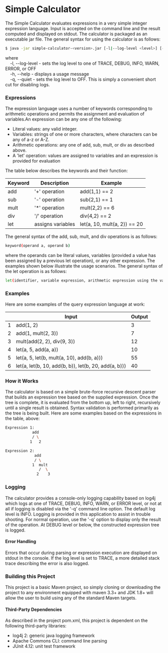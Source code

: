 # Simple Calculator

The Simple Calculator evaluates expressions in a very simple integer expression language.  Input is accepted on the command line and the result computed and displayed on stdout. The calculator
is packaged as an executable jar file. The general syntax for using the calculator is as follows:

```bash
$ java -jar simple-calculator-<version>.jar [-l|--log-level <level>] [-h|--help] [-q|--quiet] <expression>
```
where<br/>
&nbsp;&nbsp;&nbsp;&nbsp;-l, --log-level - sets the log level to one of TRACE, DEBUG, INFO, WARN, ERROR, or OFF<br/>
&nbsp;&nbsp;&nbsp;&nbsp;-h, --help - displays a usage message<br/>
&nbsp;&nbsp;&nbsp;&nbsp;-q, --quiet - sets the log level to OFF. This is simply a convenient short cut for disabling logs.<br/>

### Expressions

The expression language uses a number of keywords corresponding to arithmetic operations and permits the assignment and evaluation of variables.An expression can be any one of the following:
* Literal values:  any valid integer.
* Variables: strings of one or more characters, where characters can be any of a-z or A-Z.
* Arithmetic operations: any one of add, sub, mult, or div as described above.
* A 'let' operation: values are assigned to variables and an expression is provided for evaluation

The table below describes the keywords and their function:

| Keyword | Description | Example |
|---------|-------------|--------------|
| add | '+' operation | add(1,1) == 2|
| sub | '-' operation | sub(2,1) == 1|
| mult | '*' operation | mult(2,2) == 6 |
| div | '/' operation | div(4,2) == 2|
| let | assigns variables | let(a, 10, mult(a, 2)) == 20 | 

The general syntax of the add, sub, mult, and div operations is as follows:

```bash
keyword(operand a, operand b)
```
where the operands can be literal values, variables (provided a value has been assigned by a previous let operation), or any other expression.  The examples shown below illustrate the usage
scenarios.  The general syntax of the let operation is as follows:

```bash
let(identifier, variable expression, arithmetic expression using the variable)
```


### Examples

Here are some examples of the query expression language at work:

| | Input | Output |
|-|-------|--------|
| 1 | add(1, 2) | 3 |
| 2 | add(1, mult(2, 3)) | 7 |
| 3 | mult(add(2, 2), div(9, 3)) | 12 |
| 4 | let(a, 5, add(a, a)) | 10 |
| 5 | let(a, 5, let(b, mult(a, 10), add(b, a))) | 55 |
| 6 | let(a, let(b, 10, add(b, b)), let(b, 20, add(a, b))) | 40 |

### How it Works

The calculator is based on a simple brute-force recursive descent parser that builds an expression tree based on the supplied expression.  Once the tree is complete, it is evaluated from
the bottom up, left to right, recursively until a single result is obtained.  Syntax validation is performed primarily as the tree is being built.  Here are some examples based on the expressions in the table, above:

```bash
Expression 1:
            add
            / \
           1   2
``` 

```bash
Expression 2:
             add
             / \
            1  mult
               /  \
              2    3
```


### Logging

The calculator provides a console-only logging capability based on log4j which logs at one of TRACE, DEBUG, INFO, WARN, or ERROR level, or not at all if logging is disabled via the '-q' command line option. The default log level is INFO.  Logging is provided  in this application to assist in trouble shooting. For normal operation, use the '-q' option to display only the result of the operation.  At DEBUG level or below, the constructed expression tree is logged.

#### Error Handling

Errors that occur during parsing or expression execution are displayed on stdout in the console.  If the log level is set to TRACE, a more detailed stack trace describing the error is also logged.

### Building this Project

This project is a basic Maven project, so simply cloning or downloading the project to any environment equipped with maven 3.3+ and JDK 1.8+ will allow the user to build using any of the standard Maven targets.

#### Third-Party Dependencies

As described in the project pom.xml, this project is dependent on the following third-party libraries:
* log4j 2: generic java logging framework
* Apache Commons CLI: command line parsing 
* JUnit 4.12: unit test framework

